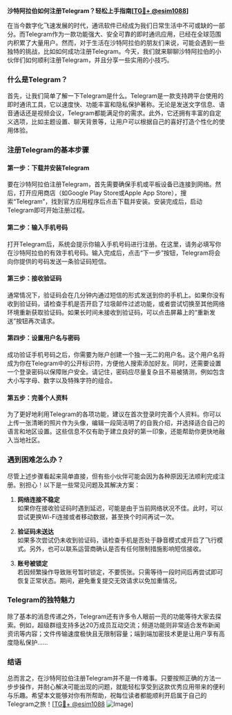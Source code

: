 **沙特阿拉伯如何注册Telegram？轻松上手指南[[TG💪+ @esim1088](https://t.me/s/esim1088)]**

在当今数字化飞速发展的时代，通讯软件已经成为我们日常生活中不可或缺的一部分。而Telegram作为一款功能强大、安全可靠的即时通讯应用，已经在全球范围内积累了大量用户。然而，对于生活在沙特阿拉伯的朋友们来说，可能会遇到一些独特的挑战，比如如何成功注册Telegram。今天，我们就来聊聊沙特阿拉伯的小伙伴们如何顺利注册Telegram，并且分享一些实用的小技巧。

### 什么是Telegram？

首先，让我们简单了解一下Telegram是什么。Telegram是一款支持跨平台使用的即时通讯工具，它以速度快、功能丰富和隐私保护著称。无论是发送文字信息、语音通话还是视频会议，Telegram都能满足你的需求。此外，它还拥有丰富的自定义选项，比如主题设置、聊天背景等，让用户可以根据自己的喜好打造个性化的使用体验。

### 注册Telegram的基本步骤

#### 第一步：下载并安装Telegram

要在沙特阿拉伯注册Telegram，首先需要确保手机或平板设备已连接到网络。然后，打开应用商店（如Google Play Store或Apple App Store），搜索“Telegram”，找到官方应用程序后点击下载并安装。安装完成后，启动Telegram即可开始注册过程。

#### 第二步：输入手机号码

打开Telegram后，系统会提示你输入手机号码进行注册。在这里，请务必填写你在沙特阿拉伯的有效手机号码。输入完成后，点击“下一步”按钮，Telegram将会向你提供的号码发送一条验证码短信。

#### 第三步：接收验证码

通常情况下，验证码会在几分钟内通过短信的形式发送到你的手机上。如果你没有收到验证码，请检查手机是否开启了垃圾邮件过滤功能，或者尝试切换至其他网络环境重新获取验证码。如果长时间未接收到验证码，可以点击屏幕上的“重新发送”按钮再次请求。

#### 第四步：设置用户名与密码

成功验证手机号码之后，你需要为账户创建一个独一无二的用户名。这个用户名将成为你在Telegram中的公开标识符，方便他人搜索添加好友。同时，还需要设置一个登录密码以保障账户安全。请记住，密码应尽量复杂且不易被猜测，例如包含大小写字母、数字以及特殊字符的组合。

#### 第五步：完善个人资料

为了更好地利用Telegram的各项功能，建议在首次登录时完善个人资料。你可以上传一张清晰的照片作为头像，编辑一段简洁明了的自我介绍，并选择适合自己的语言和地区设置。这些信息不仅有助于建立良好的第一印象，还能帮助你更快地融入当地社区。

### 遇到困难怎么办？

尽管上述步骤看起来简单直接，但有些小伙伴可能会因为各种原因无法顺利完成注册。别担心！以下是一些常见问题及其解决方案：

1. **网络连接不稳定**  
   如果你在接收验证码时遇到延迟，可能是由于当前网络状况不佳。此时，可以尝试更换Wi-Fi连接或者移动数据，甚至换个时间再试一次。

2. **验证码未送达**  
   如果多次尝试仍未收到验证码，请检查手机是否处于静音模式或开启了飞行模式。另外，也可以联系运营商确认是否有任何限制措施影响短信接收。

3. **账号被锁定**  
   若因频繁操作导致账号暂时锁定，不要慌张。只需等待一段时间后再尝试即可恢复正常状态。期间，避免重复提交无效请求以免加重情况。

### Telegram的独特魅力

除了基本的消息传递之外，Telegram还有许多令人眼前一亮的功能等待大家去探索。例如，超级群组支持多达20万成员互动交流；频道功能则非常适合发布新闻资讯等内容；文件传输速度极快且无限制容量；端到端加密技术更是让用户享有高度隐私保护……

### 结语

总而言之，在沙特阿拉伯注册Telegram并不是一件难事。只要按照正确的方法一步步操作，并耐心解决可能出现的问题，就能轻松享受到这款优秀应用带来的便利与乐趣。希望本文能够对你有所帮助，祝每位读者都能顺利开启属于自己的Telegram之旅！[[TG💪+ @esim1088](https://t.me/s/esim1088) ![Image](https://i.postimg.cc/4NQfJmqS/Snipaste-2025-05-13-00-14-12.png)]
